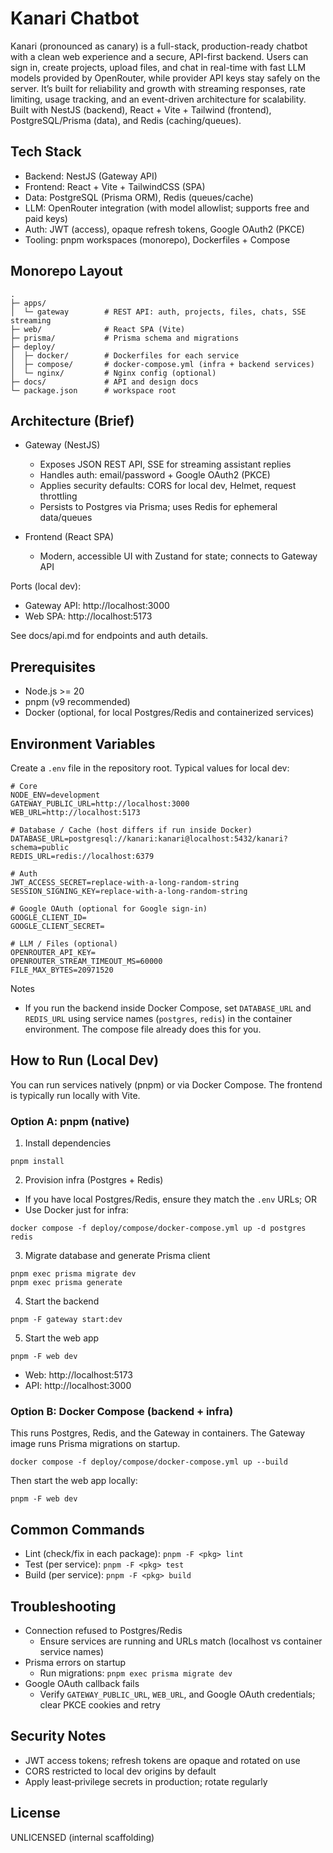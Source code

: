 # Kanari Chatbot

Kanari (pronounced as canary) is a full-stack, production-ready chatbot with a clean web experience and a secure, API-first backend. Users can sign in, create projects, upload files, and chat in real-time with fast LLM models provided by OpenRouter, while provider API keys stay safely on the server. It’s built for reliability and growth with streaming responses, rate limiting, usage tracking, and an event-driven architecture for scalability.
Built with NestJS (backend), React + Vite + Tailwind (frontend), PostgreSQL/Prisma (data), and Redis (caching/queues). 

## Tech Stack

- Backend: NestJS (Gateway API)
- Frontend: React + Vite + TailwindCSS (SPA)
- Data: PostgreSQL (Prisma ORM), Redis (queues/cache)
- LLM: OpenRouter integration (with model allowlist; supports free and paid keys)
- Auth: JWT (access), opaque refresh tokens, Google OAuth2 (PKCE)
- Tooling: pnpm workspaces (monorepo), Dockerfiles + Compose

## Monorepo Layout

```
.
├─ apps/
│  └─ gateway        # REST API: auth, projects, files, chats, SSE streaming
├─ web/              # React SPA (Vite)
├─ prisma/           # Prisma schema and migrations
├─ deploy/
│  ├─ docker/        # Dockerfiles for each service
│  ├─ compose/       # docker-compose.yml (infra + backend services)
│  └─ nginx/         # Nginx config (optional)
├─ docs/             # API and design docs
└─ package.json      # workspace root
```

## Architecture (Brief)

- Gateway (NestJS)
  - Exposes JSON REST API, SSE for streaming assistant replies
  - Handles auth: email/password + Google OAuth2 (PKCE)
  - Applies security defaults: CORS for local dev, Helmet, request throttling
  - Persists to Postgres via Prisma; uses Redis for ephemeral data/queues

- Frontend (React SPA)
  - Modern, accessible UI with Zustand for state; connects to Gateway API

Ports (local dev):

- Gateway API: http://localhost:3000
- Web SPA: http://localhost:5173

See docs/api.md for endpoints and auth details.

## Prerequisites

- Node.js >= 20
- pnpm (v9 recommended)
- Docker (optional, for local Postgres/Redis and containerized services)

## Environment Variables

Create a `.env` file in the repository root. Typical values for local dev:

```
# Core
NODE_ENV=development
GATEWAY_PUBLIC_URL=http://localhost:3000
WEB_URL=http://localhost:5173

# Database / Cache (host differs if run inside Docker)
DATABASE_URL=postgresql://kanari:kanari@localhost:5432/kanari?schema=public
REDIS_URL=redis://localhost:6379

# Auth
JWT_ACCESS_SECRET=replace-with-a-long-random-string
SESSION_SIGNING_KEY=replace-with-a-long-random-string

# Google OAuth (optional for Google sign‑in)
GOOGLE_CLIENT_ID=
GOOGLE_CLIENT_SECRET=

# LLM / Files (optional)
OPENROUTER_API_KEY=
OPENROUTER_STREAM_TIMEOUT_MS=60000
FILE_MAX_BYTES=20971520
```

Notes

- If you run the backend inside Docker Compose, set `DATABASE_URL` and `REDIS_URL` using service names (`postgres`, `redis`) in the container environment. The compose file already does this for you.

## How to Run (Local Dev)

You can run services natively (pnpm) or via Docker Compose. The frontend is typically run locally with Vite.

### Option A: pnpm (native)

1. Install dependencies

```
pnpm install
```

2. Provision infra (Postgres + Redis)

- If you have local Postgres/Redis, ensure they match the `.env` URLs; OR
- Use Docker just for infra:

```
docker compose -f deploy/compose/docker-compose.yml up -d postgres redis
```

3. Migrate database and generate Prisma client

```
pnpm exec prisma migrate dev
pnpm exec prisma generate
```

4. Start the backend

```
pnpm -F gateway start:dev
```

5. Start the web app

```
pnpm -F web dev
```

- Web: http://localhost:5173
- API: http://localhost:3000

### Option B: Docker Compose (backend + infra)

This runs Postgres, Redis, and the Gateway in containers. The Gateway image runs Prisma migrations on startup.

```
docker compose -f deploy/compose/docker-compose.yml up --build
```

Then start the web app locally:

```
pnpm -F web dev
```

## Common Commands

- Lint (check/fix in each package): `pnpm -F <pkg> lint`
- Test (per service): `pnpm -F <pkg> test`
- Build (per service): `pnpm -F <pkg> build`

## Troubleshooting

- Connection refused to Postgres/Redis
  - Ensure services are running and URLs match (localhost vs container service names)
- Prisma errors on startup
  - Run migrations: `pnpm exec prisma migrate dev`
- Google OAuth callback fails
  - Verify `GATEWAY_PUBLIC_URL`, `WEB_URL`, and Google OAuth credentials; clear PKCE cookies and retry

## Security Notes

- JWT access tokens; refresh tokens are opaque and rotated on use
- CORS restricted to local dev origins by default
- Apply least‑privilege secrets in production; rotate regularly

## License

UNLICENSED (internal scaffolding)
